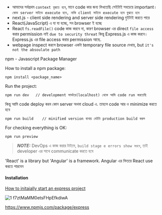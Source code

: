 - আমাদের সর্বপ্রথম `context বুঝতে হবে`, মানে code কার জন্য লিখতেছি সেইটাই সবচেয়ে important। `কোড server সাইডে execute হবে, নাকি client সাইডে execute হবে বুঝতে হবে`
- next.js - client side rendering and server side rendering দুইটাই করতে পারে
- React(JavaScript) এ যা যা হচ্ছে, সব browser ই হচ্ছে
- React `fs.readFile()` code কাজ করবে না, কারণ browser এর direct `file access` করার permission নাই  `due to security threat` কিন্তু Express.js এ কাজ করবে। Express.js এর file access করার permission আছে. 
- webpage inspect করলে browser একটা temporary file source দেখায়, but `it's not the absoulate path`

npm - Javascript Package Manager

How to install a npm package:
```
npm install <package_name>
```
Run the project:

```
npm run dev   // development সার্ভারে(localhost) থেকে আমি code run করতেছি
```
কিন্তু আমি code deploy করব কোন server অথবা cloud এ. তাহলে code আর ও minimize করতে হবে

```
npm run build    // minified version বানায় যেইটা production build করল
```
For checking everything is OK:
```
npm run preview
```

> **_NOTE:_** DevOps এ কাজ করার টাইমে, `build stage e errors show করবে`, তাই developer এর সাথে communicate করতে হবে 

'React' is a library but 'Angular' is a framework. Angular এর ভিতরে React use করতে পারবেন 

#### Installation 
[How to initaially start an express project](https://www.youtube.com/watch?v=huc9RWb0yX4&ab_channel=Simplilearn)

![1 f7ztMaMM0etsFHpEfkdiwA](https://github.com/Mohsem35/DevOps/assets/58659448/2da64e3e-43c9-4062-a83b-4c6a5c1c62f7)


https://www.npmjs.com/package/express

